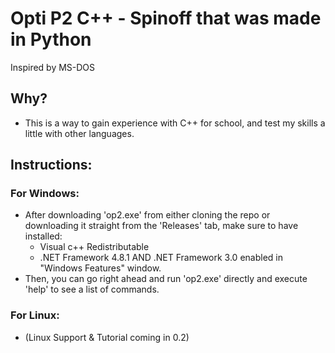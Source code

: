 # Opti P2 C++ - Spinoff that was made in Python
Inspired by MS-DOS

## Why?
* This is a way to gain experience with C++ for school, and test my skills a little with other languages. 

## Instructions:
### For Windows:
* After downloading 'op2.exe' from either cloning the repo or downloading it straight from the 'Releases' tab, make sure to have installed:
    * Visual c++ Redistributable
    * .NET Framework 4.8.1 AND .NET Framework 3.0 enabled in "Windows Features" window.
* Then, you can go right ahead and run 'op2.exe' directly and execute 'help' to see a list of commands.

### For Linux:
* (Linux Support & Tutorial coming in 0.2)